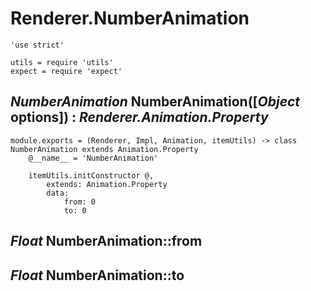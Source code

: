 Renderer.NumberAnimation
========================

	'use strict'

	utils = require 'utils'
	expect = require 'expect'

*NumberAnimation* NumberAnimation([*Object* options]) : *Renderer.Animation.Property*
-------------------------------------------------------------------------------------

	module.exports = (Renderer, Impl, Animation, itemUtils) -> class NumberAnimation extends Animation.Property
		@__name__ = 'NumberAnimation'

		itemUtils.initConstructor @,
			extends: Animation.Property
			data:
				from: 0
				to: 0

*Float* NumberAnimation::from
-----------------------------

*Float* NumberAnimation::to
---------------------------